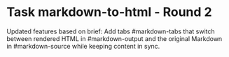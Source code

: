 # Task markdown-to-html - Round 2

Updated features based on brief:
Add tabs #markdown-tabs that switch between rendered HTML in #markdown-output and the original Markdown in #markdown-source while keeping content in sync.

